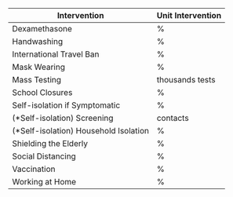 | Intervention                          | Unit Intervention |
|---------------------------------------|-------------------|
| Dexamethasone                         | %                 |
| Handwashing                           | %                 |
| International Travel Ban              | %                 |
| Mask Wearing                          | %                 |
| Mass Testing                          | thousands tests   |
| School Closures                       | %                 |
| Self-isolation if Symptomatic         | %                 |
| (*Self-isolation) Screening           | contacts          |
| (*Self-isolation) Household Isolation | %                 |
| Shielding the Elderly                 | %                 |
| Social Distancing                     | %                 |
| Vaccination                           | %                 |
| Working at Home                       | %                 |